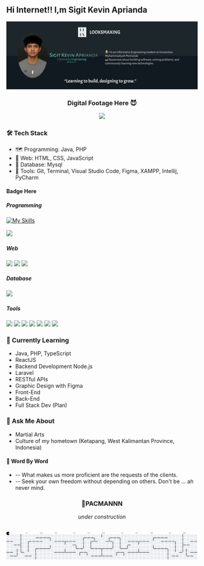 ## Hi Internet!! I,m Sigit Kevin Aprianda
![Banner](img/BannerGithubPNG.png)
<div align="center"> 
  <h3> Digital Footage Here 😈</h3>
</div>
<div align="center">
  <img src="https://profile-counter.glitch.me/SigitKevinAprianda/count.svg?"  />
</div>


### 🛠️ Tech Stack
- 🗺️ Programming: Java, PHP
- 📰 Web: HTML, CSS, JavaScript
- 🔏 Database: Mysql
- 🔧 Tools: Git, Terminal, Visual Studio Code, Figma, XAMPP, Intellij, PyCharm
#### Badge Here
##### Programming
[![My Skills](https://skillicons.dev/icons?i=java&theme=light)](https://skillicons.dev)
<br>
<br>
<img src="https://img.shields.io/badge/PHP-777BB4?style=for-the-badge&logo=php&logoColor=white" />

##### Web
<img src="https://img.shields.io/badge/HTML5-E34F26?style=for-the-badge&logo=html5&logoColor=white" />
<img src="https://img.shields.io/badge/CSS3-1572B6?style=for-the-badge&logo=css3&logoColor=white" />
<img src="https://img.shields.io/badge/JavaScript-323330?style=for-the-badge&logo=javascript&logoColor=F7DF1E" />

##### Database
<img src="https://img.shields.io/badge/MySQL-005C84?style=for-the-badge&logo=mysql&logoColor=white" />

##### Tools
<img src="https://img.shields.io/badge/GIT-E44C30?style=for-the-badge&logo=git&logoColor=white" />
<img src="https://img.shields.io/badge/windows%20terminal-4D4D4D?style=for-the-badge&logo=windows%20terminal&logoColor=white" />
<img src="https://img.shields.io/badge/VSCode-0078D4?style=for-the-badge&logo=visual%20studio%20code&logoColor=white" />
<img src="https://img.shields.io/badge/Figma-F24E1E?style=for-the-badge&logo=figma&logoColor=white" />
<img src="https://img.shields.io/badge/Xampp-F37623?style=for-the-badge&logo=xampp&logoColor=white" />
<img src="https://img.shields.io/badge/IntelliJ_IDEA-000000.svg?style=for-the-badge&logo=intellij-idea&logoColor=white" />
<img src="https://img.shields.io/badge/PyCharm-000000.svg?&style=for-the-badge&logo=PyCharm&logoColor=white" />

### 📖 Currently Learning 
- Java, PHP, TypeScript
- ReactJS
- Backend Development Node.js
- Laravel
- RESTful APIs
- Graphic Design with Figma
- Front-End
- Back-End
- Full Stack Dev (Plan)

### 🤖 Ask Me About
- Martial Arts
- Culture of my hometown (Ketapang, West Kalimantan Province, Indonesia)

#### 📝 Word By Word
- -- What makes us more proficient are the requests of the clients.
- -- Seek your own freedom without depending on others. Don't be ... ah never mind.
<div align="center"> 
  <h3> 👾PACMANNN  </h3>
  <p><i>under construction</i></p>
</div>
<br clear="both">

<picture>
  <source media="(prefers-color-scheme: dark)" srcset="https://raw.githubusercontent.com/SigitKevinAprianda/SigitKevinAprianda/output/pacman-contribution-graph-dark.svg">
  <source media="(prefers-color-scheme: light)" srcset="https://raw.githubusercontent.com/SigitKevinAprianda/SigitKevinAprianda/output/pacman-contribution-graph.svg">
  <img alt="pacman contribution graph" src="https://raw.githubusercontent.com/SigitKevinAprianda/SigitKevinAprianda/output/pacman-contribution-graph.svg">
</picture>

###


